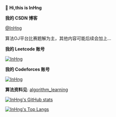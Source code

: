 👋 **Hi,this is InHng**

**我的 CSDN 博客**

[@InHng](https://blog.csdn.net/m0_70675786?spm=1000.2115.3001.5343)

算法OJ平台比赛题解为主，其他内容可能后续会加上...

**我的 Leetcode 账号**

[![InHng](https://img.shields.io/badge/InHng-1914-9A0A9D?style=for-the-badge)](https://leetcode.cn/u/inhng/)

**我的 Codeforces 账号**

[![InHng](https://img.shields.io/badge/InHng-Expert%201662-0006FA?style=for-the-badge)](https://codeforces.com/profile/InHng)

**算法资料见**: [algorithm_learning](https://github.com/InHng/algorithm_pdfs)

[![InHng's GitHub stats](https://github-readme-stats.vercel.app/api?username=InHng&hide=contribs&show_icons=true&count_private=true&theme=buefy)](https://github.com/anuraghazra/github-readme-stats)

[![InHng's Top Langs](https://github-readme-stats.vercel.app/api/top-langs/?username=InHng&layout=compact&hide=jupyter%20notebook,matlab&theme=buefy)](https://github.com/anuraghazra/github-readme-stats)
